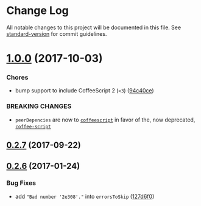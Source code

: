 # Change Log

All notable changes to this project will be documented in this file. See [standard-version](https://github.com/conventional-changelog/standard-version) for commit guidelines.

<a name="1.0.0"></a>
# [1.0.0](https://github.com/marviq/coffee-jshint/compare/v0.2.7...v1.0.0) (2017-10-03)


### Chores

* bump support to include CoffeeScript 2 (`<3`) ([94c40ce](https://github.com/marviq/coffee-jshint/commit/94c40ce))


### BREAKING CHANGES

* `peerDepencies` are now to [`coffeescript`](https://www.npmjs.com/package/coffeescript) in favor of the, now deprecated, [`coffee-script`](https://www.npmjs.com/package/coffee-script)



<a name="0.2.7"></a>
## [0.2.7](https://github.com/marviq/coffee-jshint/compare/v0.2.6...v0.2.7) (2017-09-22)



<a name="0.2.6"></a>
## [0.2.6](https://github.com/marviq/coffee-jshint/compare/v0.2.5...v0.2.6) (2017-01-24)


### Bug Fixes

* add `"Bad number '2e308'."` into `errorsToSkip` ([127d6f0](https://github.com/marviq/coffee-jshint/commit/127d6f0))
